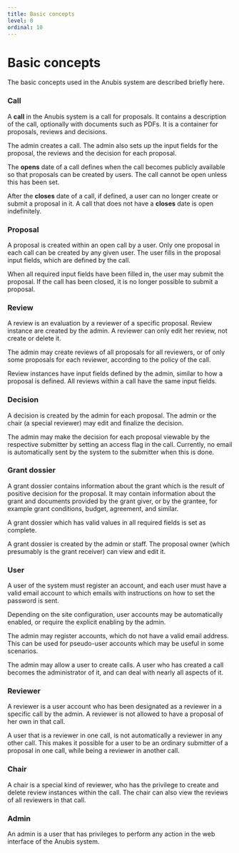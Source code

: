 ```yaml
---
title: Basic concepts
level: 0
ordinal: 10
---
```


# Basic concepts

The basic concepts used in the Anubis system are described briefly
here.

### Call

A **call** in the Anubis system is a call for proposals. It contains a
description of the call, optionally with documents such as PDFs. It
is a container for proposals, reviews and decisions.

The admin creates a call. The admin also sets up the input fields for
the proposal, the reviews and the decision for each proposal.

The **opens** date of a call defines when the call becomes publicly
available so that proposals can be created by users. The call cannot
be open unless this has been set.

After the **closes** date of a call, if defined, a user can no longer
create or submit a proposal in it. A call that does not have a
**closes** date is open indefinitely.

### Proposal

A proposal is created within an open call by a user. Only one proposal
in each call can be created by any given user. The user fills in the
proposal input fields, which are defined by the call.

When all required input fields have been filled in, the user may
submit the proposal. If the call has been closed, it is no longer
possible to submit a proposal.

### Review

A review is an evaluation by a reviewer of a specific proposal. Review
instance are created by the admin. A reviewer can only edit her
review, not create or delete it.

The admin may create reviews of all proposals for all reviewers, or of
only some proposals for each reviewer, according to the policy of the
call.

Review instances have input fields defined by the admin, similar to
how a proposal is defined. All reviews within a call have the same
input fields.

### Decision

A decision is created by the admin for each proposal. The admin or the
chair (a special reviewer) may edit and finalize the decision.

The admin may make the decision for each proposal viewable by the
respective submitter by setting an access flag in the call. Currently,
no email is automatically sent by the system to the submitter when
this is done.

### Grant dossier

A grant dossier contains information about the grant which is the result of
positive decision for the proposal. It may contain information about the grant
and documents provided by the grant giver, or by the grantee, for example grant
conditions, budget, agreement, and similar.

A grant dossier which has valid values in all required fields is set as complete.

A grant dossier is created by the admin or staff. The proposal owner (which
presumably is the grant receiver) can view and edit it.

### User

A user of the system must register an account, and each user must have
a valid email account to which emails with instructions on how to set
the password is sent.

Depending on the site configuration, user accounts may be
automatically enabled, or require the explicit enabling by the admin.

The admin may register accounts, which do not have a valid email
address. This can be used for pseudo-user accounts which may be useful
in some scenarios.

The admin may allow a user to create calls. A user who has created a
call becomes the administrator of it, and can deal with nearly all
aspects of it.

### Reviewer

A reviewer is a user account who has been designated as a reviewer in
a specific call by the admin. A reviewer is not allowed to have a
proposal of her own in that call.

A user that is a reviewer in one call, is not automatically a reviewer
in any other call. This makes it possible for a user to be an ordinary
submitter of a proposal in one call, while being a reviewer in another
call.

### Chair

A chair is a special kind of reviewer, who has the privilege to create
and delete review instances within the call. The chair can also view
the reviews of all reviewers in that call.

### Admin

An admin is a user that has privileges to perform any action in the
web interface of the Anubis system.
